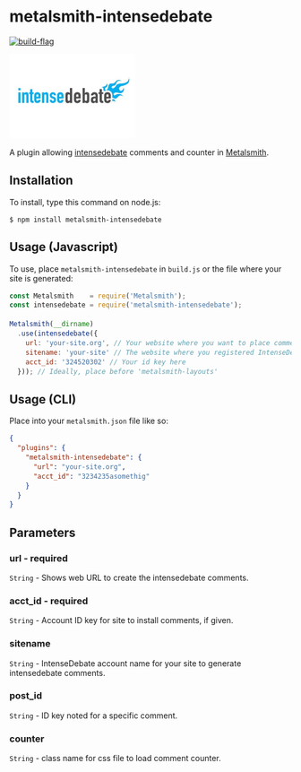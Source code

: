 # metalsmith-intensedebate

[![build-flag](https://travis-ci.org/boaromayo/metalsmith-intensedebate.svg)](https://travis-ci.org/boaromayo/metalsmith-intensedebate)

<img src="/intensedebate-logo.jpg" alt="intensedebate-logo" width="225" height="150" />

A plugin allowing [intensedebate](http://www.intensedebate.com) comments and counter in [Metalsmith](http://metalsmith.io/).

## Installation

To install, type this command on node.js:

    $ npm install metalsmith-intensedebate
  
## Usage (Javascript)

To use, place `metalsmith-intensedebate` in `build.js` or the file where your site is generated:

```js
const Metalsmith    = require('Metalsmith');
const intensedebate = require('metalsmith-intensedebate');

Metalsmith(__dirname)
  .use(intensedebate({
    url: 'your-site.org', // Your website where you want to place comments
    sitename: 'your-site' // The website where you registered IntenseDebate plugins at
    acct_id: '324520302' // Your id key here
  })); // Ideally, place before 'metalsmith-layouts'
```

## Usage (CLI)

Place into your `metalsmith.json` file like so:

```json
{
  "plugins": {
    "metalsmith-intensedebate": {
      "url": "your-site.org",
      "acct_id": "3234235asomethig"
    }
  }
}
```

## Parameters

### url - required
  ```String``` - Shows web URL to create the intensedebate comments.

### acct_id - required
  ```String``` - Account ID key for site to install comments, if given.

### sitename
  ```String``` - IntenseDebate account name for your site to generate intensedebate comments.

### post_id
 ```String``` - ID key noted for a specific comment.

### counter
 ```String``` - class name for css file to load comment counter.